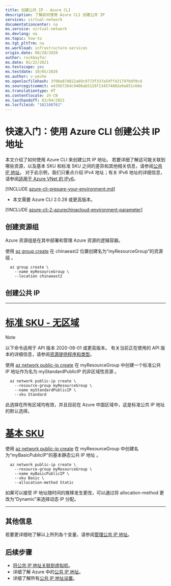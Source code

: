 ```yaml
---
title: 创建公共 IP - Azure CLI
description: 了解如何使用 Azure CLI 创建公共 IP
services: virtual-network
documentationcenter: na
ms.service: virtual-network
ms.devlang: na
ms.topic: how-to
ms.tgt_pltfrm: na
ms.workload: infrastructure-services
origin.date: 08/28/2020
author: rockboyfor
ms.date: 02/22/2021
ms.testscope: yes
ms.testdate: 10/05/2020
ms.author: v-yeche
ms.openlocfilehash: 3f00a87d022a69c9773f337a59ff4317970df0cd
ms.sourcegitcommit: e435672bdc9400ab51297134574802e9a851c60e
ms.translationtype: HT
ms.contentlocale: zh-CN
ms.lasthandoff: 03/04/2021
ms.locfileid: "102108762"
---
```

<!--Verified Successfully-->
<!--Remove the part of Availability Zones-->
# <a name="quickstart-create-a-public-ip-address-using-azure-cli"></a>快速入门：使用 Azure CLI 创建公共 IP 地址

本文介绍了如何使用 Azure CLI 来创建公共 IP 地址。 若要详细了解这可能关联到哪些资源，以及基本 SKU 和标准 SKU 之间的差异和其他相关信息，请参阅[公共 IP 地址](./public-ip-addresses.md)。  对于此示例，我们只重点介绍 IPv4 地址；有关 IPv6 地址的详细信息，请参阅[适用于 Azure VNet 的 IPv6](./ipv6-overview.md)。

[!INCLUDE [azure-cli-prepare-your-environment.md](../../includes/azure-cli-prepare-your-environment.md)]

- 本文需要 Azure CLI 2.0.28 或更高版本。 

[!INCLUDE [azure-cli-2-azurechinacloud-environment-parameter](../../includes/azure-cli-2-azurechinacloud-environment-parameter.md)] 

## <a name="create-a-resource-group"></a>创建资源组

Azure 资源组是在其中部署和管理 Azure 资源的逻辑容器。

使用 [az group create](https://docs.azure.cn/cli/group#az_group_create) 在 chinaeast2 位置创建名为“myResourceGroup”的资源组 。

```azurecli
  az group create \
    --name myResourceGroup \
    --location chinaeast2
```

## <a name="create-public-ip"></a>创建公共 IP

---

<!--NOT AVAILABLE on # [**Standard SKU - Using zones**](#tab/option-create-public-ip-standard-zones)-->
<!--NOT AVAILABLE on Availability Zones-->
<!--NOT AVAILABLE ON [Availability Zones](../availability-zones/az-overview.md?toc=%2fvirtual-network%2ftoc.json#availability-zones)-->

# <a name="standard-sku---no-zones"></a>[标准 SKU - 无区域](#tab/option-create-public-ip-standard)

> [!NOTE]
> 以下命令适用于 API 版本 2020-08-01 或更高版本。  有关当前正在使用的 API 版本的详细信息，请参阅[资源提供程序和类型](../azure-resource-manager/management/resource-providers-and-types.md)。

使用 [az network public-ip create](https://docs.azure.cn/cli/network/public-ip#az_network_public_ip_create) 在 myResourceGroup 中创建一个标准公共 IP 地址作为名为 myStandardPublicIP 的非区域性资源 。

```azurecli
  az network public-ip create \
    --resource-group myResourceGroup \
    --name myStandardPublicIP \
    --sku Standard
```

此选择在所有区域均有效，并且目前在 Azure 中国区域中，这是标准公共 IP 地址的默认选择。

<!--NOT AVAILABLE ON [Availability Zones](../availability-zones/az-overview.md?toc=%2fvirtual-network%2ftoc.json#availability-zones)-->

# <a name="basic-sku"></a>[**基本 SKU**](#tab/option-create-public-ip-basic)

使用 [az network public-ip create](https://docs.azure.cn/cli/network/public-ip#az_network_public_ip_create) 在 myResourceGroup 中创建名为“myBasicPublicIP”的基本静态公共 IP 地址 。
  
<!--NOT AVAILABLE ON Basic Public IPs do not have the concept of availability zones.-->

```azurecli
  az network public-ip create \
    --resource-group myResourceGroup \
    --name myBasicPublicIP \
    --sku Basic \
    --allocation-method Static
```

如果可以接受 IP 地址随时间的推移发生更改，可以通过将 allocation-method 更改为“Dynamic”来选择动态 IP 分配。

---

## <a name="additional-information"></a>其他信息 

若要更详细地了解以上所列各个变量，请参阅[管理公共 IP 地址](./virtual-network-public-ip-address.md#create-a-public-ip-address)。

## <a name="next-steps"></a>后续步骤
- [将公共 IP 地址关联到虚拟机](./associate-public-ip-address-vm.md#azure-portal)。
- 详细了解 Azure 中的[公共 IP 地址](./public-ip-addresses.md#public-ip-addresses)。
- 详细了解所有[公共 IP 地址设置](virtual-network-public-ip-address.md#create-a-public-ip-address)。

<!--Update_Description: update meta properties, wording update, update link-->